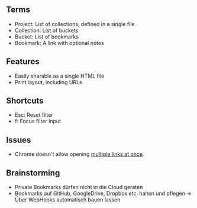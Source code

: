 ## Terms

- Project: List of collections, defined in a single file
- Collection: List of buckets
- Bucket: List of bookmarks
- Bookmark: A link with optional notes

## Features

- Easily sharable as a single HTML file
- Print layout, including URLs

## Shortcuts

- Esc: Reset filter
- f: Focus filter input

## Issues

- Chrome doesn't allow opening [multiple links at once](https://stackoverflow.com/questions/16749907/window-open-behaviour-in-chrome-tabs-windows).
 
## Brainstorming

- Private Bookmarks dürfen nicht in die Cloud geraten
- Bookmarks auf GitHub, GoogleDrive, Dropbox etc. halten und pflegen → Über WebHooks automatisch bauen lassen
